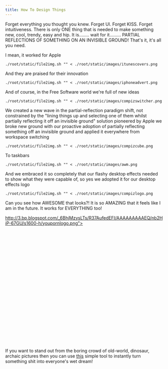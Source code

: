 ```yaml
---
title: How To Design Things
---
```

Forget everything you thought you knew. Forget UI. Forget KISS. Forget intuitiveness. There is only ONE thing that is needed to make something new, cool, trendy, easy and hip. It is........ wait for it......... PARTIAL REFLECTIONS OF SOMETHING ON AN INVISIBLE GROUND! That's it, it's all you need.

I mean, it worked for Apple

```{.unwrap pipe="sh | pandoc -t json"}
./root/static/file2img.sh "" < ./root/static/images/itunescovers.png
```

And they are praised for their innovation

```{.unwrap pipe="sh | pandoc -t json"}
./root/static/file2img.sh "" < ./root/static/images/iphoneadvert.png
```

And of course, in the Free Software world we're full of new ideas

```{.unwrap pipe="sh | pandoc -t json"}
./root/static/file2img.sh "" < ./root/static/images/compizswitcher.png
```

We created a new wave in the partial-reflection paradigm shift, not constrained by the "lining things up and selecting one of them whilst partially reflecting it off an invisible ground" solution pioneered by Apple we broke new ground with our proactive adoption of partially reflecting something off an invisible ground and applied it everywhere from workspace switching

```{.unwrap pipe="sh | pandoc -t json"}
./root/static/file2img.sh "" < ./root/static/images/compizcube.png
```

To taskbars

```{.unwrap pipe="sh | pandoc -t json"}
./root/static/file2img.sh "" < ./root/static/images/awm.png
```

And we embraced it so completely that our flashy desktop effects needed to show what they were capable of, so yes we adopted it for our desktop effects logo

```{.unwrap pipe="sh | pandoc -t json"}
./root/static/file2img.sh "" < ./root/static/images/compizlogo.png
```

Can you see how AWESOME that looks?! It is so AMAZING that it feels like I am in the future. It works for EVERYTHING too!

http://3.bp.blogspot.com/_6BhjMzysLTs/R37AufedEFI/AAAAAAAAAEQ/nb2HiP-67GU/s1600-h/youpornlogo.png"><img alt="" border="0" id="BLOGGER_PHOTO_ID_5151766928714174546" src="http://3.bp.blogspot.com/_6BhjMzysLTs/R37AufedEFI/AAAAAAAAAEQ/nb2HiP-67GU/s320/youpornlogo.png" style="margin: 0px auto 10px; display: block; text-align: center; cursor: pointer;" /></a><a href="http://4.bp.blogspot.com/_6BhjMzysLTs/R37FevedEOI/AAAAAAAAAFY/Oto3qRuFZ28/s1600-h/pornotube.png"><img alt="" border="0" id="BLOGGER_PHOTO_ID_5151772155689373922" src="http://4.bp.blogspot.com/_6BhjMzysLTs/R37FevedEOI/AAAAAAAAAFY/Oto3qRuFZ28/s320/pornotube.png" style="margin: 0px auto 10px; display: block; text-align: center; cursor: pointer;" /></a><a href="http://1.bp.blogspot.com/_6BhjMzysLTs/R37Eo_edEHI/AAAAAAAAAEg/OpT8we9-xFk/s1600-h/chocolateapplelogo.png"><img alt="" border="0" id="BLOGGER_PHOTO_ID_5151771232271405170" src="http://1.bp.blogspot.com/_6BhjMzysLTs/R37Eo_edEHI/AAAAAAAAAEg/OpT8we9-xFk/s320/chocolateapplelogo.png" style="margin: 0px auto 10px; display: block; text-align: center; cursor: pointer;" /></a><br /> <a href="http://2.bp.blogspot.com/_6BhjMzysLTs/R37EpPedEII/AAAAAAAAAEo/UCXpvfv1_FY/s1600-h/gyc_logo_reflected.jpg"><img alt="" border="0" id="BLOGGER_PHOTO_ID_5151771236566372482" src="http://2.bp.blogspot.com/_6BhjMzysLTs/R37EpPedEII/AAAAAAAAAEo/UCXpvfv1_FY/s320/gyc_logo_reflected.jpg" style="margin: 0px auto 10px; display: block; text-align: center; cursor: pointer;" /></a><br /> <a href="http://2.bp.blogspot.com/_6BhjMzysLTs/R37EpPedEJI/AAAAAAAAAEw/OroLF3koCdI/s1600-h/header_logo_reflected_u.gif"><img alt="" border="0" id="BLOGGER_PHOTO_ID_5151771236566372498" src="http://2.bp.blogspot.com/_6BhjMzysLTs/R37EpPedEJI/AAAAAAAAAEw/OroLF3koCdI/s320/header_logo_reflected_u.gif" style="margin: 0px auto 10px; display: block; text-align: center; cursor: pointer;" /></a><br /> <a href="http://2.bp.blogspot.com/_6BhjMzysLTs/R37EpPedEKI/AAAAAAAAAE4/xgbsSrWEOQs/s1600-h/Home_NCleaBox_Logo_reflected_sml3.gif"><img alt="" border="0" id="BLOGGER_PHOTO_ID_5151771236566372514" src="http://2.bp.blogspot.com/_6BhjMzysLTs/R37EpPedEKI/AAAAAAAAAE4/xgbsSrWEOQs/s320/Home_NCleaBox_Logo_reflected_sml3.gif" style="margin: 0px auto 10px; display: block; text-align: center; cursor: pointer;" /></a><br /> <a href="http://3.bp.blogspot.com/_6BhjMzysLTs/R37EpfedELI/AAAAAAAAAFA/TRa3-Fk7voo/s1600-h/landmarq-logo-reflect-01.png"><img alt="" border="0" id="BLOGGER_PHOTO_ID_5151771240861339826" src="http://3.bp.blogspot.com/_6BhjMzysLTs/R37EpfedELI/AAAAAAAAAFA/TRa3-Fk7voo/s320/landmarq-logo-reflect-01.png" style="margin: 0px auto 10px; display: block; text-align: center; cursor: pointer;" /></a><br /> <a href="http://4.bp.blogspot.com/_6BhjMzysLTs/R37EcvedEGI/AAAAAAAAAEY/FDr0LNtLomo/s1600-h/300x140-ms-logo-reflected.gif"><img alt="" border="0" id="BLOGGER_PHOTO_ID_5151771021818007650" src="http://4.bp.blogspot.com/_6BhjMzysLTs/R37EcvedEGI/AAAAAAAAAEY/FDr0LNtLomo/s320/300x140-ms-logo-reflected.gif" style="margin: 0px auto 10px; display: block; text-align: center; cursor: pointer;" /></a><a href="http://2.bp.blogspot.com/_6BhjMzysLTs/R37GOPedERI/AAAAAAAAAFw/aRiy6aI_Vz4/s1600-h/welcome_logo_reflected.png"><img alt="" border="0" id="BLOGGER_PHOTO_ID_5151772971733160210" src="http://2.bp.blogspot.com/_6BhjMzysLTs/R37GOPedERI/AAAAAAAAAFw/aRiy6aI_Vz4/s320/welcome_logo_reflected.png" style="margin: 0px auto 10px; display: block; text-align: center; cursor: pointer;" /></a><br /><a href="http://3.bp.blogspot.com/_6BhjMzysLTs/R37FefedEMI/AAAAAAAAAFI/lTZaYPKC_aU/s1600-h/michaelkaiserlogo.png"><img alt="" border="0" id="BLOGGER_PHOTO_ID_5151772151394406594" src="http://3.bp.blogspot.com/_6BhjMzysLTs/R37FefedEMI/AAAAAAAAAFI/lTZaYPKC_aU/s320/michaelkaiserlogo.png" style="margin: 0px auto 10px; display: block; text-align: center; cursor: pointer;" /></a><br /><a href="http://3.bp.blogspot.com/_6BhjMzysLTs/R37FefedENI/AAAAAAAAAFQ/8rccjJfDnec/s1600-h/novamindlogo.png"><img alt="" border="0" id="BLOGGER_PHOTO_ID_5151772151394406610" src="http://3.bp.blogspot.com/_6BhjMzysLTs/R37FefedENI/AAAAAAAAAFQ/8rccjJfDnec/s320/novamindlogo.png" style="margin: 0px auto 10px; display: block; text-align: center; cursor: pointer;" /></a><br /><br /><a href="http://4.bp.blogspot.com/_6BhjMzysLTs/R37FevedEPI/AAAAAAAAAFg/JjeybB0B34A/s1600-h/typpz.comlogo.png"><img alt="" border="0" id="BLOGGER_PHOTO_ID_5151772155689373938" src="http://4.bp.blogspot.com/_6BhjMzysLTs/R37FevedEPI/AAAAAAAAAFg/JjeybB0B34A/s320/typpz.comlogo.png" style="margin: 0px auto 10px; display: block; text-align: center; cursor: pointer;" /></a><br /><a href="http://1.bp.blogspot.com/_6BhjMzysLTs/R37Fe_edEQI/AAAAAAAAAFo/XsNu2I9i8yU/s1600-h/VSR2_logo_green_reflected-full.jpg"><img alt="" border="0" id="BLOGGER_PHOTO_ID_5151772159984341250" src="http://1.bp.blogspot.com/_6BhjMzysLTs/R37Fe_edEQI/AAAAAAAAAFo/XsNu2I9i8yU/s320/VSR2_logo_green_reflected-full.jpg" style="margin: 0px auto 10px; display: block; text-align: center; cursor: pointer;" /></a><a href="http://2.bp.blogspot.com/_6BhjMzysLTs/R37MiPedESI/AAAAAAAAAF4/STbiIT8iHtw/s1600-h/blogalot.png"><img alt="" border="0" id="BLOGGER_PHOTO_ID_5151779912400310562" src="http://2.bp.blogspot.com/_6BhjMzysLTs/R37MiPedESI/AAAAAAAAAF4/STbiIT8iHtw/s320/blogalot.png" style="margin: 0px auto 10px; display: block; text-align: center; cursor: pointer;" /></a><br /><a href="http://3.bp.blogspot.com/_6BhjMzysLTs/R37MifedETI/AAAAAAAAAGA/_MxdwYUwK6s/s1600-h/geubuntu.png"><img alt="" border="0" id="BLOGGER_PHOTO_ID_5151779916695277874" src="http://3.bp.blogspot.com/_6BhjMzysLTs/R37MifedETI/AAAAAAAAAGA/_MxdwYUwK6s/s320/geubuntu.png" style="margin: 0px auto 10px; display: block; text-align: center; cursor: pointer;" /></a><br /><a href="http://3.bp.blogspot.com/_6BhjMzysLTs/R37MifedEUI/AAAAAAAAAGI/q7Ug4Xcwv84/s1600-h/mcbooktouchnnouncementcomi_1.jpg"><img alt="" border="0" id="BLOGGER_PHOTO_ID_5151779916695277890" src="http://3.bp.blogspot.com/_6BhjMzysLTs/R37MifedEUI/AAAAAAAAAGI/q7Ug4Xcwv84/s320/mcbooktouchnnouncementcomi_1.jpg" style="margin: 0px auto 10px; display: block; text-align: center; cursor: pointer;" /></a><br /><a href="http://4.bp.blogspot.com/_6BhjMzysLTs/R37MivedEVI/AAAAAAAAAGQ/SX4-3XUGlMk/s1600-h/wordpress-logo-final-grey.gif"><img alt="" border="0" id="BLOGGER_PHOTO_ID_5151779920990245202" src="http://4.bp.blogspot.com/_6BhjMzysLTs/R37MivedEVI/AAAAAAAAAGQ/SX4-3XUGlMk/s320/wordpress-logo-final-grey.gif" style="margin: 0px auto 10px; display: block; text-align: center; cursor: pointer;" /></a>If you want to stand out from the boring crowd of old-world, dinosaur, archaic pictures then you can use <a href="http://macintoshjournal.blogspot.com/2007_09_01_archive.html">this</a> simple tool to instantly turn something shit into everyone's wet dream!
